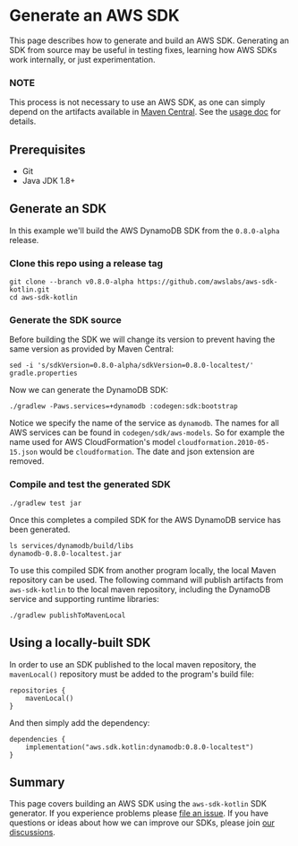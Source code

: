# Generate an AWS SDK

This page describes how to generate and build an AWS SDK. Generating an SDK from source may be useful in testing fixes,
learning how AWS SDKs work internally, or just experimentation.

### NOTE

This process is not necessary to use an AWS SDK, as one can simply depend on the artifacts available in 
[Maven Central](https://search.maven.org/search?q=aws.sdk.kotlin).  See the [usage doc](sdk-usage.md) for details.

## Prerequisites
* Git
* Java JDK 1.8+

## Generate an SDK

In this example we'll build the AWS DynamoDB SDK from the `0.8.0-alpha` release.

### Clone this repo using a release tag
```
git clone --branch v0.8.0-alpha https://github.com/awslabs/aws-sdk-kotlin.git
cd aws-sdk-kotlin
```

### Generate the SDK source

Before building the SDK we will change its version to prevent having the same version as provided by Maven Central:
```
sed -i 's/sdkVersion=0.8.0-alpha/sdkVersion=0.8.0-localtest/' gradle.properties
```

Now we can generate the DynamoDB SDK:
```
./gradlew -Paws.services=+dynamodb :codegen:sdk:bootstrap
```
Notice we specify the name of the service as `dynamodb`.  The names for all AWS services can be found in 
`codegen/sdk/aws-models`.  So for example the name used for AWS CloudFormation's model `cloudformation.2010-05-15.json` 
would be `cloudformation`.  The date and json extension are removed.

### Compile and test the generated SDK
```
./gradlew test jar
```
Once this completes a compiled SDK for the AWS DynamoDB service has been generated.

```
ls services/dynamodb/build/libs      
dynamodb-0.8.0-localtest.jar
```

To use this compiled SDK from another program locally, the local Maven repository can be used.  The following command 
will publish artifacts from `aws-sdk-kotlin` to the local maven repository, including the DynamoDB service and supporting
runtime libraries:

```
./gradlew publishToMavenLocal
```

## Using a locally-built SDK

In order to use an SDK published to the local maven repository, the `mavenLocal()` repository must be added to the program's
build file:

```
repositories {
    mavenLocal()
}
```

And then simply add the dependency:

```
dependencies {
    implementation("aws.sdk.kotlin:dynamodb:0.8.0-localtest")
}
```

## Summary

This page covers building an AWS SDK using the `aws-sdk-kotlin` SDK generator. If you experience problems please [file 
an issue](https://github.com/awslabs/aws-sdk-kotlin/issues). If you have questions or ideas about how we can improve our 
SDKs, please join [our discussions](https://github.com/awslabs/aws-sdk-kotlin/discussions).